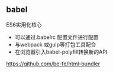 ## babel

ES6实用化核心

* 可以通过.babelrc 配置文件进行配置
* 与webpack 或gulp等打包工具配合
* 在浏览器引入babel-polyfill转换新的API

https://github.com/be-fe/html-bundler